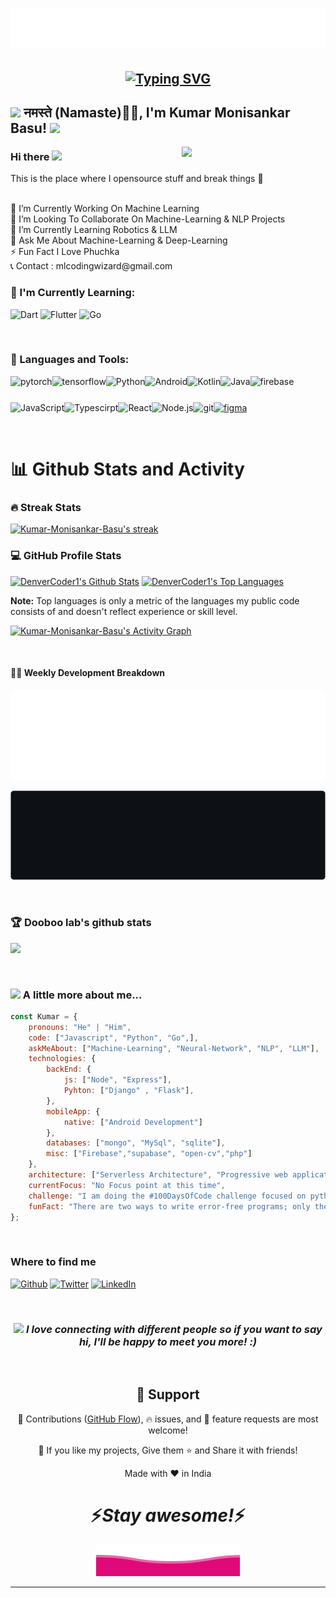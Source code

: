 <h1 align="center">
  <img src="https://raw.githubusercontent.com/Kumar-Monisankar-Basu/Test-Readme/main/name.svg" alt="Marton Lederer" />
</h1>

<h2 align="center">
<a href="https://git.io/typing-svg"><img src="https://readme-typing-svg.herokuapp.com?font=Fira+Code&pause=1000&color=FF00A4&center=true&vCenter=true&width=435&lines=Hey%2C+welcome+to+my+page!;+I'm+a+passionate+Python+developer+;+specializing+in+Machine+Learning+" alt="Typing SVG" /></a>
</h2>


<h2><img src="https://emojis.slackmojis.com/emojis/images/1531849430/4246/blob-sunglasses.gif?1531849430" width="30"/> नमस्ते (Namaste)🙏🏻, I'm Kumar Monisankar Basu! <img src="https://media.giphy.com/media/12oufCB0MyZ1Go/giphy.gif" width="50"></h2>
<img align='right' src="https://media.giphy.com/media/M9gbBd9nbDrOTu1Mqx/giphy.gif" width="230">

### Hi there <a href="https://www.gautamkrishnar.com/"><img src="https://media.giphy.com/media/hvRJCLFzcasrR4ia7z/giphy.gif" width="5%"></a>
This is the place where I opensource stuff and break things :rofl:

<br>
🔭 I’m Currently Working On Machine Learning<br>👯 I’m Looking To Collaborate On Machine-Learning & NLP Projects<br>🌱 I’m Currently Learning Robotics & LLM<br>💬 Ask Me About Machine-Learning & Deep-Learning<br>⚡ Fun Fact I Love Phuchka <br>📞 Contact : mlcodingwizard@gmail.com

### :page_with_curl: I'm Currently Learning:
![Dart](https://img.shields.io/badge/dart-%230175C2.svg?style=for-the-badge&logo=dart&logoColor=white)
![Flutter](https://img.shields.io/badge/Flutter-%2302569B.svg?style=for-the-badge&logo=Flutter&logoColor=white)
![Go](https://img.shields.io/badge/go-%2300ADD8.svg?style=for-the-badge&logo=go&logoColor=white)

<br/>

### 🔨 Languages and Tools:
<a href="https://pytorch.org/" target="_blank"> <img align="left" src="https://raw.githubusercontent.com/rahul-jha98/github_readme_icons/main/language_and_tools/square/pytorch/pytorch.svg" alt="pytorch" height="42px"/> </a> 
<a href="https://www.tensorflow.org" target="_blank"> <img align="left" src="https://raw.githubusercontent.com/rahul-jha98/github_readme_icons/main/language_and_tools/square/tensorflow/tensorflow.svg" alt="tensorflow" height="42px"/> </a> 
<a href="https://www.python.org" target="_blank"><img align="left" alt="Python" height ="42px" src="https://raw.githubusercontent.com/rahul-jha98/github_readme_icons/main/language_and_tools/square/python/python.svg"></a>
<a href="https://developer.android.com" target="_blank"> <img align="left" alt="Android" height ="42px" src="https://raw.githubusercontent.com/rahul-jha98/github_readme_icons/main/language_and_tools/square/android/android.svg"> </a>
<a href="https://kotlinlang.org" target="_blank"><img align="left" alt="Kotlin" height ="42px" src="https://raw.githubusercontent.com/rahul-jha98/github_readme_icons/main/language_and_tools/square/kotlin/kotlin.svg"></a>
<a href="https://www.java.com" target="_blank"><img align="left" alt="Java" height ="42px" src="https://raw.githubusercontent.com/rahul-jha98/github_readme_icons/main/language_and_tools/square/java/java.svg"></a>
<a href="https://firebase.google.com/" target="_blank"> <img align="left" src="https://raw.githubusercontent.com/rahul-jha98/github_readme_icons/main/language_and_tools/square/firebase/firebase.svg" alt="firebase" height ="42px"/> </a>
<a href="https://developer.mozilla.org/en-US/docs/Web/JavaScript" target="_blank"> <img align="left" alt="JavaScript" height ="42px"  src="https://raw.githubusercontent.com/rahul-jha98/github_readme_icons/main/language_and_tools/square/javascript/javascript.svg"> </a>
<a href="https://www.typescriptlang.org/" target="_blank"><img align="left" alt="Typescirpt" height ="42px" src="https://raw.githubusercontent.com/rahul-jha98/github_readme_icons/main/language_and_tools/square/typescript/typescript.svg"></a>
<a href="https://reactjs.org/" target="_blank"> <img align="left" alt="React" height ="42px" src="https://raw.githubusercontent.com/rahul-jha98/github_readme_icons/main/language_and_tools/square/react/react.svg"></a>
<a href="https://nodejs.org" target="_blank"><img align="left" alt="Node.js" height ="42px" src="https://raw.githubusercontent.com/rahul-jha98/github_readme_icons/main/language_and_tools/square/node/node.svg"></a>
<a href="https://git-scm.com/" target="_blank"> <img src="https://raw.githubusercontent.com/rahul-jha98/github_readme_icons/main/language_and_tools/square/git-scm/git-scm.svg" align="left" alt="git" height='42px'/> </a>
<a href="https://www.figma.com/" target="_blank"> <img src="https://raw.githubusercontent.com/rahul-jha98/github_readme_icons/main/language_and_tools/square/figma/figma.svg" alt="figma" height='42px'/> </a>

<br>



<!--<details>-->

  <!--<summary>-->  <!--</summary>-->
<h1>📊 Github Stats and Activity</h1>
 

  <h3>🔥 Streak Stats</h3>

  <!-- GitHub Readme Streak Stats - https://github.com/DenverCoder1/github-readme-streak-stats -->
  <p>
    <a href="https://github.com/Kumar-Monisankar-Basu/github-readme-streak-stats">
      <img title="🔥 Get streak stats for your profile at git.io/streak-stats" alt="Kumar-Monisankar-Basu's streak" src="https://streak-stats.demolab.com/?user=Kumar-Monisankar-Basu&theme=monokai-metallian&hide_border=true"/>
    </a>
  </p>

  <h3>💻 GitHub Profile Stats</h3>

  <!-- https://github.com/anuraghazra/github-readme-stats -->

  <a href="https://github.com/anuraghazra/github-readme-stats"><img alt="DenverCoder1's Github Stats" src="https://github-readme-stats.vercel.app/api/?username=Kumar-Monisankar-Basu&show_icons=true&include_all_commits=true&count_private=true&theme=react&hide_border=true&bg_color=1F222E&title_color=F85D7F&icon_color=F8D866" height="192px"/></a>
  <a href="https://github.com/anuraghazra/github-readme-stats"><img alt="DenverCoder1's Top Languages" src="https://github-readme-stats.vercel.app/api/top-langs/?username=Kumar-Monisankar-Basu&langs_count=8&layout=compact&theme=react&hide_border=true&bg_color=1F222E&title_color=F85D7F&icon_color=F8D866&hide=Jupyter%20Notebook,Roff" height="192px"/></a>
  <br/>

  <b>Note:</b> Top languages is only a metric of the languages my public code consists of and doesn't reflect experience or skill level.
  
  <!-- https://github.com/ashutosh00710/github-readme-activity-graph -->

  <a href="https://github.com/ashutosh00710/github-readme-activity-graph"><img alt="Kumar-Monisankar-Basu's Activity Graph" src="https://github-readme-activity-graph.vercel.app/graph/?username=Kumar-Monisankar-Basu&bg_color=1F222E&color=F8D866&line=F85D7F&point=FFFFFF&hide_border=true" /></a>

<!--</details>-->

<br>



<td valign="top" width="50%">

#### 🏊‍♂️ Weekly Development Breakdown

![light](https://raw.githubusercontent.com/Kumar-Monisankar-Basu/Test-Readme/main/wakatime_weekly_language_stats.svg#gh-light-mode-only)

![dark](https://raw.githubusercontent.com/Kumar-Monisankar-Basu/Test-Readme/main/wakatime_weekly_language_stats_black.svg#gh-dark-mode-only)

</td>

<br>

<!-- <h2 align="center">⚡ Stats ⚡</h2>
<br>
<p align=center>
  <div align=center>
    <a href="https://github.com/Kumar-Monisankar-Basu/github-readme-streak-stats" title="Go to Source">
      <img align="left" width=390 src="https://github-readme-streak-stats.herokuapp.com/?user=Kumar-Monisankar-Basu&theme=react&border=61dafb&hide_border=true" alt="Kumar-Monisankar-Basu" />
    </a>
    <a href="https://github.com/Kumar-Monisankar-Basu/github-readme-stats" title="Go to Source">
      <img align="right" width=390 src="https://github-readme-stats.vercel.app/api?username=Kumar-Monisankar-Basu&show_icons=true&theme=react&border_color=61dafb&hide_border=true" />
    </a>
  </div>
  <br><br><br><br><br><br><br><br><br>
  <div align=center>
    <a href="https://github.com/Kumar-Monisankar-Basu/github-readme-stats">
      <img width=325 align="center" src="https://github-readme-stats.vercel.app/api/top-langs/?username=Kumar-Monisankar-Basu&hide=c%23,powershell,Mathematica,Ruby,Objective-C,Objective-C%2b%2b,Cuda&title_color=61dafb&text_color=ffffff&icon_color=61dafb&bg_color=20232a&langs_count=8&layout=compact&border_color=61dafb&hide_border=true" />
    </a>
  </div>
  
  <br><br><br> -->

### 🏆 Dooboo lab's github stats
<a href="https://stats.hyochan.dev/en/stats/HwangTaehyun"><img src="https://stats.hyochan.dev/api/github-stats?login=Kumar-Monisankar-Basu" width="600" /></a>

<br/>



### <img src="https://media.giphy.com/media/VgCDAzcKvsR6OM0uWg/giphy.gif" width="50"> A little more about me...  

```javascript
const Kumar = {
    pronouns: "He" | "Him",
    code: ["Javascript", "Python", "Go",],
    askMeAbout: ["Machine-Learning", "Neural-Network", "NLP", "LLM"],
    technologies: {
        backEnd: {
            js: ["Node", "Express"],
            Pyhton: ["Django" , "Flask"],
        },
        mobileApp: {
            native: ["Android Development"]
        },
        databases: ["mongo", "MySql", "sqlite"],
        misc: ["Firebase","supabase", "open-cv","php"]
    },
    architecture: ["Serverless Architecture", "Progressive web applications","microservices", "event-driven", "design system pattern"],
    currentFocus: "No Focus point at this time",
    challenge: "I am doing the #100DaysOfCode challenge focused on python and Machine-Learning",
    funFact: "There are two ways to write error-free programs; only the third one works"
};
```

<br/>

<h3>Where to find me</h3>
<p><a href="https://github.com/Kumar-Monisankar-Basu" target="_blank"><img alt="Github" src="https://img.shields.io/badge/GitHub-%2312100E.svg?&style=for-the-badge&logo=Github&logoColor=white" /></a> <a href="https://twitter.com/MLcodingwizard" target="_blank"><img alt="Twitter" src="https://img.shields.io/badge/twitter-%231DA1F2.svg?&style=for-the-badge&logo=twitter&logoColor=white" /></a> <a href="https://www.linkedin.com/in/mlcodingwizard" target="_blank"><img alt="LinkedIn" src="https://img.shields.io/badge/linkedin-%230077B5.svg?&style=for-the-badge&logo=linkedin&logoColor=white" /></a> 
  
  
 <!-- <a href="https://medium.com/@th.guibert" target="_blank"><img alt="Medium" src="https://img.shields.io/badge/medium-%2312100E.svg?&style=for-the-badge&logo=medium&logoColor=white" /></a> -->
  
  <!-- <a href="https://kaggle.com/vidyabhandary" target="blank"><img src="https://img.shields.io/badge/KAGGLE-20BEFF?&style=for-the-badge&logo=kaggle&logoColor=white" alt="vidyabhandary"  /></a> -->

  <!--<a href="https://dev.to/vidyabhandary" target="blank"><img src="https://img.shields.io/badge/dev.to-0A0A0A?style=for-the-badge&logo=dev.to&logoColor=white" alt="vidyabhandary" /></a> -->
</p>

<br/>

<h3 align='center'><img src="https://media.giphy.com/media/LnQjpWaON8nhr21vNW/giphy.gif" width="60"> <em><b>I love connecting with different people</b> so if you want to say <b>hi, I'll be happy to meet you more!</b> :)</em> </h3>

<br/>

<h2 align="center">🤝 Support</h2>

<p align="center">🎀 Contributions (<a href="https://guides.github.com/introduction/flow" title="GitHub flow">GitHub Flow</a>), 🔥 issues, and 🥮 feature requests are most welcome!</p>

<p align="center">💙 If you like my projects, Give them ⭐ and Share it with friends!</p>
</p>
<p align="center">Made with ❤️ in India</p>

<h1 align='center'>⚡️<i>Stay awesome!</i>⚡️</h1>

<p align="center">
       <!-- <img src="https://raw.githubusercontent.com/mayhemantt/mayhemantt/Update/svg/Bottom.svg" alt="Github Stats" /> -->
            <img src="https://raw.githubusercontent.com/Kumar-Monisankar-Basu/Test-Readme/main/Bottom.svg" alt="Github Stats" />
</p>

---
